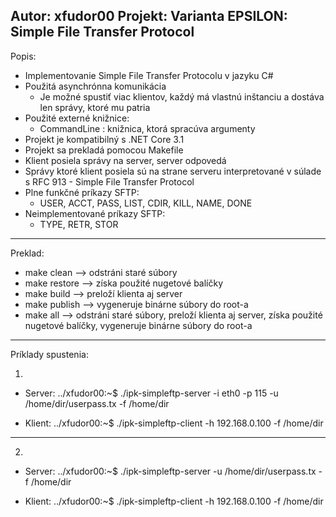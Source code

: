 Autor: xfudor00
Projekt: Varianta EPSILON: Simple File Transfer Protocol
--------------------------------------------------------
Popis:
- Implementovanie Simple File Transfer Protocolu v jazyku C#
- Použitá asynchrónna komunikácia
  - Je možné spustiť viac klientov, každý má vlastnú inštanciu a dostáva len správy, ktoré mu patria
- Použité externé knižnice:
	- CommandLine : knižnica, ktorá spracúva argumenty
- Projekt je kompatibilný s .NET Core 3.1
- Projekt sa prekladá pomocou Makefile
- Klient posiela správy na server, server odpovedá
- Správy ktoré klient posiela sú na strane serveru interpretované v súlade s RFC 913 - Simple File Transfer Protocol
- Plne funkčné príkazy SFTP:
	- USER, ACCT, PASS, LIST, CDIR, KILL, NAME, DONE
- Neimplementované príkazy SFTP:
	- TYPE, RETR, STOR
---------------------------------------------------------------------------------------------------------------------
Preklad:
- make clean   --> odstráni staré súbory
- make restore --> získa použité nugetové balíčky
- make build   --> preloží klienta aj server
- make publish --> vygeneruje binárne súbory do root-a
- make all     --> odstráni staré súbory, preloží klienta aj server, získa použité nugetové balíčky, vygeneruje binárne súbory do root-a
----------------------------------------------------------------------------------------------------------------------------------------
Príklady spustenia:

 1.
  - Server:
	../xfudor00:~$ ./ipk-simpleftp-server -i eth0 -p 115 -u /home/dir/userpass.tx -f /home/dir

  - Klient:
	../xfudor00:~$ ./ipk-simpleftp-client -h 192.168.0.100 -f /home/dir
--------------------------------------------------------------------------------------------------
 2.
  - Server:
	../xfudor00:~$ ./ipk-simpleftp-server -u /home/dir/userpass.tx -f /home/dir

  - Klient:
	../xfudor00:~$ ./ipk-simpleftp-client -h 192.168.0.100 -f /home/dir
